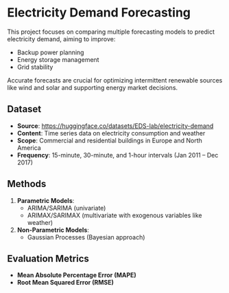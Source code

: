 # Electricity Demand Forecasting

This project focuses on comparing multiple forecasting models to predict electricity demand, aiming to improve:
- Backup power planning
- Energy storage management
- Grid stability

Accurate forecasts are crucial for optimizing intermittent renewable sources like wind and solar and supporting energy market decisions.

## Dataset
- **Source**: https://huggingface.co/datasets/EDS-lab/electricity-demand
- **Content**: Time series data on electricity consumption and weather
- **Scope**: Commercial and residential buildings in Europe and North America
- **Frequency**: 15-minute, 30-minute, and 1-hour intervals (Jan 2011 – Dec 2017)

## Methods
1. **Parametric Models**:
   - ARIMA/SARIMA (univariate)
   - ARIMAX/SARIMAX (multivariate with exogenous variables like weather)
2. **Non-Parametric Models**:
   - Gaussian Processes (Bayesian approach)

## Evaluation Metrics
- **Mean Absolute Percentage Error (MAPE)**
- **Root Mean Squared Error (RMSE)**
